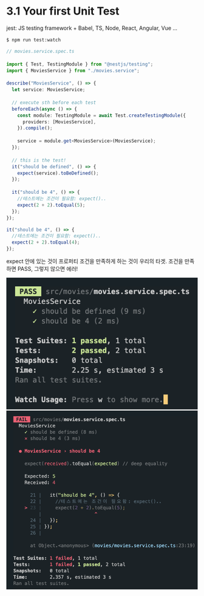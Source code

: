 # 3.1 Your first Unit Test

jest: JS testing framework + Babel, TS, Node, React, Angular, Vue ...

```
$ npm run test:watch
```

```ts
// movies.service.spec.ts

import { Test, TestingModule } from "@nestjs/testing";
import { MoviesService } from "./movies.service";

describe("MoviesService", () => {
  let service: MoviesService;

  // execute sth before each test
  beforeEach(async () => {
    const module: TestingModule = await Test.createTestingModule({
      providers: [MoviesService],
    }).compile();

    service = module.get<MoviesService>(MoviesService);
  });

  // this is the test!
  it("should be defined", () => {
    expect(service).toBeDefined();
  });

  it("should be 4", () => {
    //테스트에는 조건이 필요함: expect()..
    expect(2 + 2).toEqual(5);
  });
});
```

```ts
it("should be 4", () => {
  //테스트에는 조건이 필요함: expect()..
  expect(2 + 2).toEqual(4);
});
```

expect 안에 있는 것이 프로퍼티 조건을 만족하게 하는 것이 우리의 타겟. 조건을 만족하면 PASS, 그렇지 않으면 에러!

![testing-pass](img/testing-pass.png)
![testing-err](img/testing-err.png)
